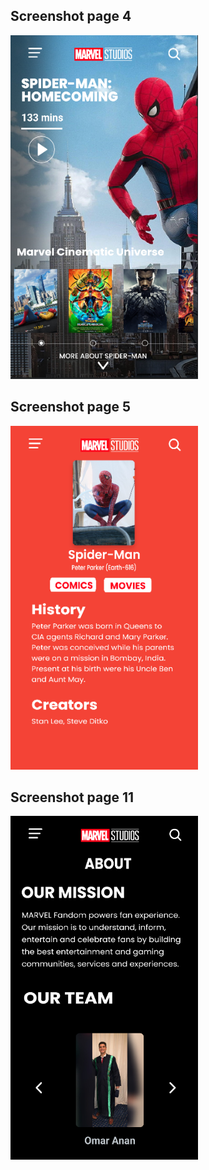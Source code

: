 <h2>Screenshot page 4</h2>
<img src="Screenshots/4.png" width=300 height=550>
<h2>Screenshot page 5</h2>
<img src="Screenshots/5.png" width=300 height=550>
<h2>Screenshot page 11</h2>
<img src="Screenshots/11.png" width=300 height=550>
